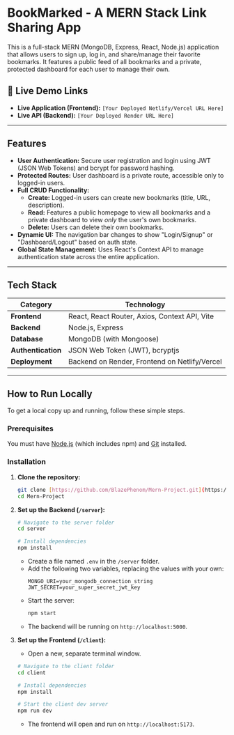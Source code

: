 # BookMarked - A MERN Stack Link Sharing App

This is a full-stack MERN (MongoDB, Express, React, Node.js) application that allows users to sign up, log in, and share/manage their favorite bookmarks. It features a public feed of all bookmarks and a private, protected dashboard for each user to manage their own.

## 🚀 Live Demo Links

* **Live Application (Frontend):** `[Your Deployed Netlify/Vercel URL Here]`
* **Live API (Backend):** `[Your Deployed Render URL Here]`

---

## Features

* **User Authentication:** Secure user registration and login using JWT (JSON Web Tokens) and bcrypt for password hashing.
* **Protected Routes:** User dashboard is a private route, accessible only to logged-in users.
* **Full CRUD Functionality:**
    * **Create:** Logged-in users can create new bookmarks (title, URL, description).
    * **Read:** Features a public homepage to view all bookmarks and a private dashboard to view *only* the user's own bookmarks.
    * **Delete:** Users can delete their own bookmarks.
* **Dynamic UI:** The navigation bar changes to show "Login/Signup" or "Dashboard/Logout" based on auth state.
* **Global State Management:** Uses React's Context API to manage authentication state across the entire application.

---

## Tech Stack

| Category | Technology |
| --- | --- |
| **Frontend** | React, React Router, Axios, Context API, Vite |
| **Backend** | Node.js, Express |
| **Database** | MongoDB (with Mongoose) |
| **Authentication** | JSON Web Token (JWT), bcryptjs |
| **Deployment** | Backend on Render, Frontend on Netlify/Vercel |

---

## How to Run Locally

To get a local copy up and running, follow these simple steps.

### Prerequisites

You must have [Node.js](https://nodejs.org/) (which includes npm) and [Git](https://git-scm.com/) installed.

### Installation

1.  **Clone the repository:**
    ```bash
    git clone [https://github.com/BlazePhenom/Mern-Project.git](https://github.com/BlazePhenom/Mern-Project.git)
    cd Mern-Project
    ```

2.  **Set up the Backend (`/server`):**
    ```bash
    # Navigate to the server folder
    cd server
    
    # Install dependencies
    npm install
    ```
    * Create a file named `.env` in the `/server` folder.
    * Add the following two variables, replacing the values with your own:
        ```env
        MONGO_URI=your_mongodb_connection_string
        JWT_SECRET=your_super_secret_jwt_key
        ```
    * Start the server:
        ```bash
        npm start
        ```
    * The backend will be running on `http://localhost:5000`.

3.  **Set up the Frontend (`/client`):**
    * Open a new, separate terminal window.
    ```bash
    # Navigate to the client folder
    cd client
    
    # Install dependencies
    npm install
    
    # Start the client dev server
    npm run dev
    ```
    * The frontend will open and run on `http://localhost:5173`.